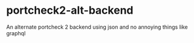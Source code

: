 # portcheck2-alt-backend
An alternate portcheck 2 backend using json and no annoying things like graphql
